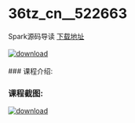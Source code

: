 # 36tz_cn__522663
Spark源码导读
[下载地址](http://www.36tz.cn/article/522663 "下载地址")
<br/></br>[![download](http://36tz.cn/muke_img/2018_05_2-66-300x234.png "下载地址")](http://www.36tz.cn/article/522663 "下载地址")
<br/></br>### 课程介绍:
### 课程截图:
[![download](http://36tz.cn/muke_img/2018_05_3-70.png "下载地址")](http://www.36tz.cn/article/522663 "下载地址")
